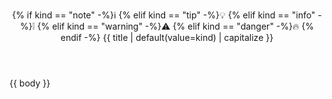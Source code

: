 <aside class="admonition {{kind}}"><header>

{%   if kind == "note"    -%}ℹ️
{% elif kind == "tip"     -%}💡
{% elif kind == "info"    -%}❕
{% elif kind == "warning" -%}⚠️
{% elif kind == "danger"  -%}🔥
{% endif -%} {{ title | default(value=kind) | capitalize }}

</header>

{{ body }}

</aside>
